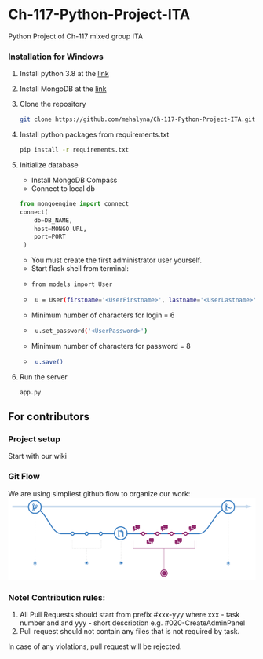 # Ch-117-Python-Project-ITA
Python Project of Ch-117 mixed group ITA

### Installation for Windows

1. Install python 3.8 at the [link](https://www.python.org/downloads/windows/)
2. Install MongoDB at the [link](https://docs.mongodb.com/manual/tutorial/install-mongodb-on-windows/)
3. Clone the repository
   ```sh
   git clone https://github.com/mehalyna/Ch-117-Python-Project-ITA.git
   ```
4. Install python packages from requirements.txt
   ```sh
   pip install -r requirements.txt
   ```
5. Initialize database
   - Install MongoDB Compass
   - Connect to local db
   ```python
   from mongoengine import connect
   connect(
       db=DB_NAME,
       host=MONGO_URL,
       port=PORT
    )
   ```
   
   - You must create the first administrator user yourself.
   - Start flask shell from terminal:
   - ```sh
     from models import User
     ```
   - ```sh
      u = User(firstname='<UserFirstname>', lastname='<UserLastname>', login='<UserLogin>', role='admin', email='<UserEmail@example.com>')
      ```
   - Minimum number of characters for login = 6  
   - ```sh
      u.set_password('<UserPassword>')
      ```
   - Minimum number of characters for password = 8
   - ```sh   
      u.save()
   
6. Run the server
      ```sh
    app.py
      ```

## For contributors
### Project setup
Start with our wiki
### Git Flow
We are using simpliest github flow to organize our work:
![Git Flow Ilustration](https://github.com/mehalyna/Share-images/blob/main/68747470733a2f2f7363696c6966656c61622e6769746875622e696f2f736f6674776172652d646576656c6f706d656e742f696d672f6769746875622d666c6f772e706e67.png)

### Note! Contribution rules:
1. All Pull Requests should start from prefix #xxx-yyy where xxx - task number and and yyy - short description e.g. #020-CreateAdminPanel
2. Pull request should not contain any files that is not required by task.

In case of any violations, pull request will be rejected.

